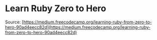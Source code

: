 # Learn Ruby Zero to Hero

Source: [https://medium.freecodecamp.org/learning-ruby-from-zero-to-hero-90ad4eecc82d](https://medium.freecodecamp.org/learning-ruby-from-zero-to-hero-90ad4eecc82d)
